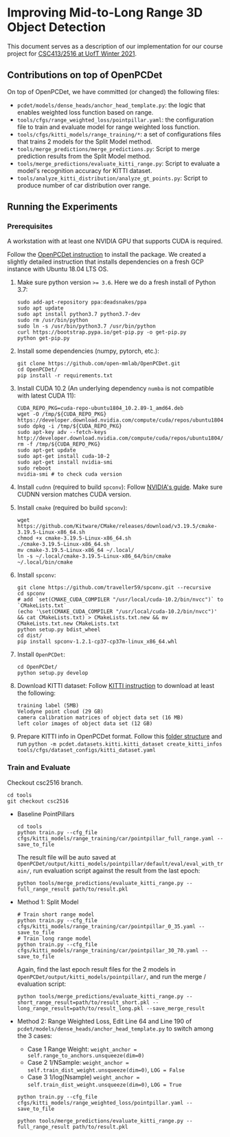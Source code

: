 # Improving Mid-to-Long Range 3D Object Detection

This document serves as a description of our implementation for our course project for [CSC413/2516 at UofT Winter 2021](https://csc413-uoft.github.io/2021/).

## Contributions on top of OpenPCDet

On top of OpenPCDet, we have committed (or changed) the following files:

- `pcdet/models/dense_heads/anchor_head_template.py`: the logic that enables weighted loss function based on range.
- `tools/cfgs/range_weighted_loss/pointpillar.yaml`: the configuration file to train and evaluate model for range weighted loss function.
- `tools/cfgs/kitti_models/range_training/*`: a set of configurations files that trains 2 models for the Split Model method.
- `tools/merge_predictions/merge_predictions.py`: Script to merge prediction results from the Split Model method.
- `tools/merge_predictions/evaluate_kitti_range.py`: Script to evaluate a model's recognition accuracy for KITTI dataset.
- `tools/analyze_kitti_distribution/analyze_gt_points.py`: Script to produce number of car distribution over range.

## Running the Experiments

### Prerequisites

A workstation with at least one NVIDIA GPU that supports CUDA is required.

Follow the [OpenPCDet instruction](https://github.com/open-mmlab/OpenPCDet/blob/master/docs/INSTALL.md) to install the package. We created a slightly detailed instruction that installs dependencies on a fresh GCP instance with Ubuntu 18.04 LTS OS.

1. Make sure python version `>= 3.6`. Here we do a fresh install of Python 3.7:
    ```
    sudo add-apt-repository ppa:deadsnakes/ppa
    sudo apt update
    sudo apt install python3.7 python3.7-dev
    sudo rm /usr/bin/python
    sudo ln -s /usr/bin/python3.7 /usr/bin/python
    curl https://bootstrap.pypa.io/get-pip.py -o get-pip.py
    python get-pip.py
    ```
2. Install some dependencies (numpy, pytorch, etc.):
    ```
    git clone https://github.com/open-mmlab/OpenPCDet.git
    cd OpenPCDet/
    pip install -r requirements.txt 
    ```
3. Install CUDA 10.2 (An underlying dependency `numba` is not compatible with latest CUDA 11):
    ```
    CUDA_REPO_PKG=cuda-repo-ubuntu1804_10.2.89-1_amd64.deb
    wget -O /tmp/${CUDA_REPO_PKG} https://developer.download.nvidia.com/compute/cuda/repos/ubuntu1804/x86_64/${CUDA_REPO_PKG} 
    sudo dpkg -i /tmp/${CUDA_REPO_PKG}
    sudo apt-key adv --fetch-keys http://developer.download.nvidia.com/compute/cuda/repos/ubuntu1804/x86_64/7fa2af80.pub 
    rm -f /tmp/${CUDA_REPO_PKG}
    sudo apt-get update
    sudo apt-get install cuda-10-2
    sudo apt-get install nvidia-smi
    sudo reboot
    nvidia-smi # to check cuda version
    ```
4. Install `cudnn` (required to build `spconv`): Follow [NVIDIA's guide](https://docs.nvidia.com/deeplearning/cudnn/install-guide/index.html#download). Make sure CUDNN version matches CUDA version.

5. Install `cmake` (required bo build `spconv`):
    ```
    wget https://github.com/Kitware/CMake/releases/download/v3.19.5/cmake-3.19.5-Linux-x86_64.sh
    chmod +x cmake-3.19.5-Linux-x86_64.sh 
    ./cmake-3.19.5-Linux-x86_64.sh 
    mv cmake-3.19.5-Linux-x86_64 ~/.local/
    ln -s ~/.local/cmake-3.19.5-Linux-x86_64/bin/cmake ~/.local/bin/cmake
    ```
6. Install `spconv`:
    ```
    git clone https://github.com/traveller59/spconv.git --recursive
    cd spconv
    # add `set(CMAKE_CUDA_COMPILER "/usr/local/cuda-10.2/bin/nvcc")` to `CMakeLists.txt`
    (echo '\set(CMAKE_CUDA_COMPILER "/usr/local/cuda-10.2/bin/nvcc")' && cat CMakeLists.txt) > CMakeLists.txt.new && mv CMakeLists.txt.new CMakeLists.txt
    python setup.py bdist_wheel
    cd dist/
    pip install spconv-1.2.1-cp37-cp37m-linux_x86_64.whl 
    ```
7. Install `OpenPCDet`:
    ```
    cd OpenPCDet/
    python setup.py develop
    ```
8. Download KITTI dataset: Follow [KITTI instruction](http://www.cvlibs.net/datasets/kitti/eval_object.php?obj_benchmark=3d) to download at least the following:
    ```
    training label (5MB)
    Velodyne point cloud (29 GB)
    camera calibration matrices of object data set (16 MB)
    left color images of object data set (12 GB)
    ```
9. Prepare KITTI info in OpenPCDet format. Follow this [folder structure](https://github.com/open-mmlab/OpenPCDet/blob/master/docs/GETTING_STARTED.md#kitti-dataset) and run `python -m pcdet.datasets.kitti.kitti_dataset create_kitti_infos tools/cfgs/dataset_configs/kitti_dataset.yaml`

### Train and Evaluate

Checkout csc2516 branch.
```
cd tools
git checkout csc2516
```

- Baseline PointPillars
    ```
    cd tools
    python train.py --cfg_file cfgs/kitti_models/range_training/car/pointpillar_full_range.yaml --save_to_file
    ```
    The result file will be auto saved at `OpenPCDet/output/kitti_models/pointpillar/default/eval/eval_with_train/`, run evaluation script against the result from the last epoch:
    ```
    python tools/merge_predictions/evaluate_kitti_range.py --full_range_result path/to/result.pkl
    ```
- Method 1: Split Model
    ```
    # Train short range model
    python train.py --cfg_file cfgs/kitti_models/range_training/car/pointpillar_0_35.yaml --save_to_file
    # Train long range model
    python train.py --cfg_file cfgs/kitti_models/range_training/car/pointpillar_30_70.yaml --save_to_file
    ```
    Again, find the last epoch result files for the 2 models in `OpenPCDet/output/kitti_models/pointpillar/`, and run the merge / evaluation script:
    ```
    python tools/merge_predictions/evaluate_kitti_range.py --short_range_result=path/to/result_short.pkl --long_range_result=path/to/result_long.pkl --save_merge_result
    ```

- Method 2: Range Weighted Loss, Edit Line 64 and Line 190 of `pcdet/models/dense_heads/anchor_head_template.py` to switch among the 3 cases:
    - Case 1 Range Weight: `weight_anchor = self.range_to_anchors.unsqueeze(dim=0)`
    - Case 2 1/NSample: `weight_anchor = self.train_dist_weight.unsqueeze(dim=0)`, `LOG = False`
    - Case 3 1/log(Nsample) `weight_anchor = self.train_dist_weight.unsqueeze(dim=0)`, `LOG = True`

    ```
    python train.py --cfg_file cfgs/kitti_models/range_weighted_loss/pointpillar.yaml --save_to_file

    python tools/merge_predictions/evaluate_kitti_range.py --full_range_result path/to/result.pkl
    ```